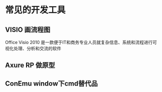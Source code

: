# 常见的开发工具

## VISIO 画流程图

Office Visio 2010 是一款便于IT和商务专业人员就复杂信息、系统和流程进行可视化处理、分析和交流的软件

## Axure RP  做原型

## ConEmu window下cmd替代品  


